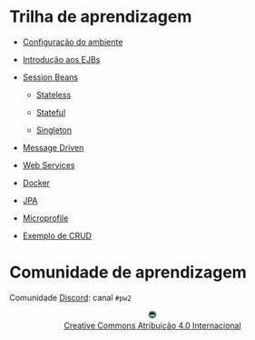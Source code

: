 # Trilha de aprendizagem

* [Configuração do ambiente](topicos/ambiente/ambiente.md)

* [Introdução aos EJBs](topicos/introducaoEJB/introducao.md)

* [Session Beans](topicos/sessionbeans/sessionbeans.md)

    * [Stateless](topicos/stateless/stateless.md)

    * [Stateful](topicos/stateful/stateful.md)

    * [Singleton](topicos/singleton/singleton.md)

* [Message Driven](topicos/mdb/mdb.md)

* [Web Services](https://rodrigoprestesmachado.github.io/pw2/)

* [Docker](https://rodrigoprestesmachado.github.io/pw2/)

* [JPA](https://rodrigoprestesmachado.github.io/pw2/)

* [Microprofile](https://rodrigoprestesmachado.github.io/pw2/)

* [Exemplo de CRUD](tutorials/crudws.md)

# Comunidade de aprendizagem

Comunidade [Discord](https://discord.com/invite/C29cqvm): canal `#pw2`

<center>
<a href="https://rpmhub.dev" target="blanck"><img src="imgs/logo.png" alt="Rodrigo Prestes Machado" width="3%" height="3%" border=0 style="border:0; text-decoration:none; outline:none"></a><br/>
<a rel="license" href="http://creativecommons.org/licenses/by/4.0/">Creative Commons Atribuição 4.0 Internacional</a>
</center>